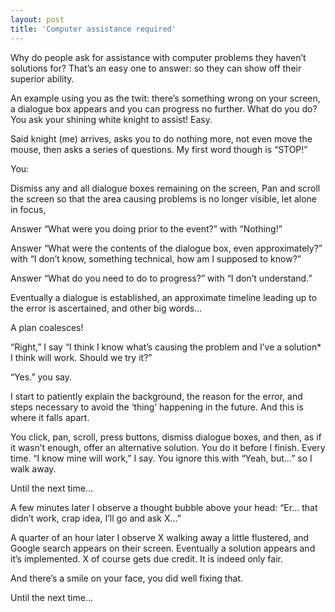 ```yaml
---
layout: post
title: 'Computer assistance required'
---
```


Why do people ask for assistance with computer problems they haven’t solutions for? That’s an easy one to answer: so they can show off their superior ability.

An example using you as the twit: there’s something wrong on your screen, a dialogue box appears and you can progress no further. What do you do? You ask your shining white knight to assist! Easy.

Said knight (me) arrives, asks you to do nothing more, not even move the mouse, then asks a series of questions. My first word though is “STOP!”

You:

Dismiss any and all dialogue boxes remaining on the screen,
Pan and scroll the screen so that the area causing problems is no longer visible, let alone in focus,

Answer “What were you doing prior to the event?” with “Nothing!”

Answer “What were the contents of the dialogue box, even approximately?” with “I don’t know, something technical, how am I supposed to know?”

Answer “What do you need to do to progress?” with “I don’t understand.”

Eventually a dialogue is established, an approximate timeline leading up to the error is ascertained, and other big words…

A plan coalesces!

“Right,” I say “I think I know what’s causing the problem and I’ve a solution* I think will work. Should we try it?”

“Yes.” you say.

I start to patiently explain the background, the reason for the error, and steps necessary to avoid the ‘thing’ happening in the future. And this is where it falls apart.

You click, pan, scroll, press buttons, dismiss dialogue boxes, and then, as if it wasn’t enough, offer an alternative solution. You do it before I finish. Every time.
“I know mine will work,” I say. You ignore this with “Yeah, but…” so I walk away.

Until the next time…

A few minutes later I observe a thought bubble above your head: “Er… that didn’t work, crap idea, I’ll go and ask X…”

A quarter of an hour later I observe X walking away a little flustered, and Google search appears on their screen. Eventually a solution appears and it’s implemented. X of course gets due credit. It is indeed only fair.

And there’s a smile on your face, you did well fixing that.

Until the next time…
